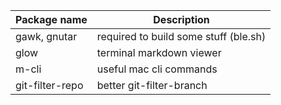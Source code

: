 | Package name | Description |
|--------------- | --------------- |
| gawk, gnutar   | required to build some stuff (ble.sh)|
| glow | terminal markdown viewer |
| m-cli | useful mac cli commands |
| git-filter-repo | better git-filter-branch |


